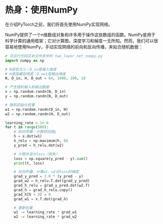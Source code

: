 # 热身：使用NumPy

在介绍PyTorch之前，我们将首先使用NumPy实现网络。

NumPy提供了一个n维数组对象和许多用于操作这些数组的函数。NumPy是用于科学计算的通用框架；它对计算图、深度学习和梯度一无所知。然而，我们可以很容易地使用NumPy，手动实现网络的前向和反向传播，来拟合随机数据：

```python
# 可运行代码见本文件夹中的 two_layer_net_numpy.py
import numpy as np

# N是批大小；D_in是输入维度
# H是隐藏层维度；D_out是输出维度  
N, D_in, H, D_out = 64, 1000, 100, 10

# 产生随机输入和输出数据
x = np.random.randn(N, D_in)
y = np.random.randn(N, D_out)

# 随机初始化权重
w1 = np.random.randn(D_in, H)
w2 = np.random.randn(H, D_out)

learning_rate = 1e-6
for t in range(500):
    # 前向传播：计算预测值y
    h = x.dot(w1)
    h_relu = np.maximum(h, 0)
    y_pred = h_relu.dot(w2)

    # 计算并显示loss（损失）
    loss = np.square(y_pred - y).sum()
    print(t, loss)

    # 反向传播，计算w1、w2对loss的梯度
    grad_y_pred = 2.0 * (y_pred - y)
    grad_w2 = h_relu.T.dot(grad_y_pred)
    grad_h_relu = grad_y_pred.dot(w2.T)
    grad_h = grad_h_relu.copy()
    grad_h[h < 0] = 0
    grad_w1 = x.T.dot(grad_h)

    # 更新权重
    w1 -= learning_rate * grad_w1
    w2 -= learning_rate * grad_w2
```
